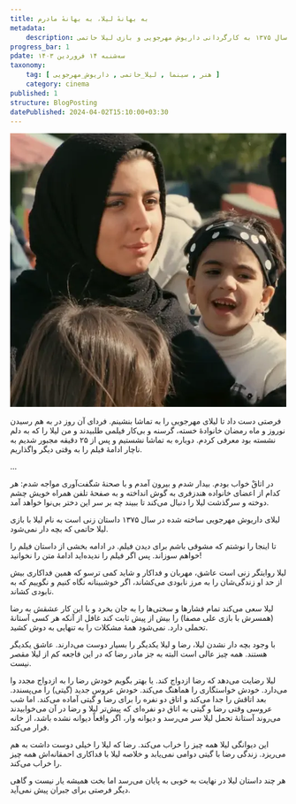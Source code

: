 ```yaml
---
title: به بهانهٔ لیلا، به بهانهٔ مادرم
metadata: 
    description: فیلم سینمایی لیلا محصول سال ۱۳۷۵ به کارگردانی داریوش مهرجویی و بازی لیلا حاتمی
progress_bar: 1
pdate: سه‌شنبه ۱۴ فروردین ۱۴۰۳
taxonomy:
    tag: [ هنر , سینما , لیلا_حاتمی , داریوش_مهرجویی ]
    category: cinema
published: 1
structure: BlogPosting
datePublished: 2024-04-02T15:10:00+03:30
---
```

![ لیلا حاتمی در فیلم لیلا ۱۳۷۵ داریوش مهرجویی  ](leyla.webp?classes=center&loading=lazy)
<div class="align-center">
</div>

فرصتی دست داد تا لیلای مهرجویی را به تماشا بنشینم. فردای آن روز در به هم رسیدن نوروز و ماه رمضان خانوادهٔ خسته، گرسنه و بی‌کار فیلمی طلبیدند و من لیلا را که به دلم نشسته بود معرفی کردم. دوباره به تماشا نشستیم و پس از ۲۵ دقیقه مجبور شدیم به ناچار ادامهٔ فیلم را به وقتی دیگر واگذاریم. 

...

در اتاقْ خواب بودم. بیدار شدم و بیرون آمدم و با صحنهٔ شگفت‌آوری مواجه شدم: هر کدام از اعضای خانواده هندزفری به گوش انداخته و به صفحهٔ تلفن همراه خویش چشم دوخته و سرگذشت لیلا را دنبال می‌کند تا ببیند چه بر سر این دختر بی‌نوا خواهد آمد.

لیلای داریوش مهرجویی ساخته شده در سال ۱۳۷۵ داستان زنی است به نام لیلا با بازی لیلا حاتمی که بچه‌ دار نمی‌شود.

تا اینجا را نوشتم که مشوقی باشم برای دیدن فیلم. در ادامه بخشی از داستان فیلم را خواهم سوزاند. پس اگر فیلم را ندیده‌اید ادامهٔ متن را نخوانید!

لیلا روایتگر زنی است عاشق، مهربان و فداکار و شاید کمی ترسو که همین فداکاری بیش از حد او زندگی‌شان را به مرز نابودی می‌کشاند، اگر خوشبینانه نگاه کنیم و نگوییم که به نابودی کشاند.

لیلا سعی می‌کند تمام فشارها و سختی‌ها را به جان بخرد و با این کار عشقش به رضا (همسرش با بازی علی مصفا) را بیش از پیش ثابت کند غافل از آنکه هر کسی آستانهٔ تحملی دارد. نمی‌شود همهٔ مشکلات را به تنهایی به دوش کشید.

با وجود بچه دار نشدن لیلا، رضا و لیلا یکدیگر را بسیار دوست می‌دارند. عاشق یکدیگر هستند. همه چیز عالی است البته به جز مادر رضا که در این فاجعه کم از لیلا مقصر نیست.

لیلا رضایت می‌دهد که رضا ازدواج کند. یا بهتر بگویم خودش رضا را به ازدواج مجدد وا می‌دارد. خودش خواستگاری را هماهنگ می‌کند. خودش عروس جدید (گیتی) را می‌پسندد. بعد اتاقش را جدا می‌کند و اتاق دو نفره را برای رضا و گیتی آماده می‌کند. اما شب عروسی وقتی رضا و گیتی به اتاق دو نفره‌ای که پیش‌تر لیلا و رضا در آن می‌خوابیدند می‌روند آستانهٔ تحمل لیلا سر می‌رسد و دیوانه وار، اگر واقعاً دیوانه نشده باشد، از خانه فرار می‌کند.

این دیوانگی لیلا همه چیز را خراب می‌کند. رضا که لیلا را خیلی دوست داشت به هم می‌ریزد. زندگی‌ رضا با گیتی دوامی نمی‌یابد و خلاصه لیلا با فداکاری احمقانه‌اش همه چیز را خراب می‌کند.

هر چند داستان لیلا در نهایت به خوبی به پایان می‌رسد اما بخت همیشه یار نیست و گاهی دیگر فرصتی برای جبران پیش نمی‌آید. 